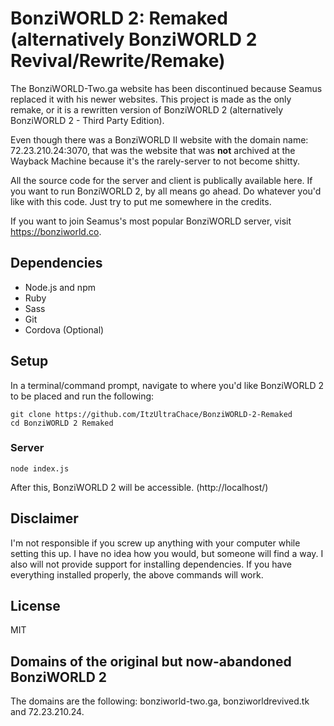 # BonziWORLD 2: Remaked (alternatively BonziWORLD 2 Revival/Rewrite/Remake)
The BonziWORLD-Two.ga website has been discontinued because Seamus replaced it with his newer websites. This project is made as the only remake, or it is a rewritten version of BonziWORLD 2 (alternatively BonziWORLD 2 - Third Party Edition).

Even though there was a BonziWORLD II website with the domain name: 72.23.210.24:3070, that was the website that was **not** archived at the Wayback Machine because it's the rarely-server to not become shitty.

All the source code for the server and client is publically available here. If you want to run BonziWORLD 2, by all means go ahead.
Do whatever you'd like with this code. Just try to put me somewhere in the credits.

If you want to join Seamus's most popular BonziWORLD server, visit https://bonziworld.co.

## Dependencies
- Node.js and npm
- Ruby
- Sass
- Git
- Cordova (Optional)

## Setup
In a terminal/command prompt, navigate to where you'd like BonziWORLD 2 to be placed and run the following:
```
git clone https://github.com/ItzUltraChace/BonziWORLD-2-Remaked
cd BonziWORLD 2 Remaked
```



### Server
```
node index.js
```
After this, BonziWORLD 2 will be accessible. (http://localhost/)

## Disclaimer
I'm not responsible if you screw up anything with your computer while setting this up. I have no idea how you would, but someone will find a way. I also will not provide support for installing dependencies. If you have everything installed properly, the above commands will work.

## License
MIT

## Domains of the original but now-abandoned BonziWORLD 2
The domains are the following: bonziworld-two.ga, bonziworldrevived.tk and 72.23.210.24.
